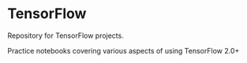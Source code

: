 # TensorFlow
Repository for TensorFlow projects.

Practice notebooks covering various aspects of using TensorFlow 2.0+
